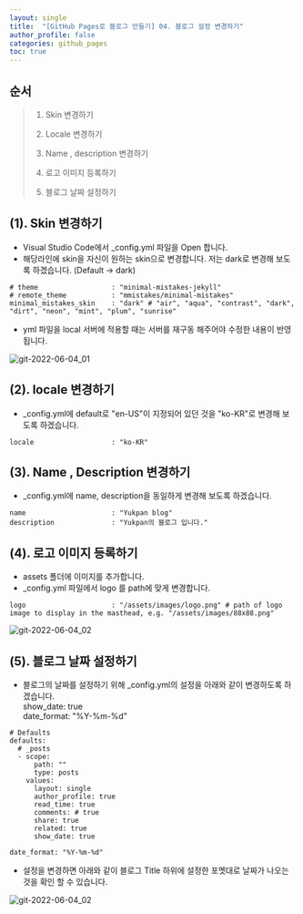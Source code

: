 ```yaml
---
layout: single
title:  "[GitHub Pages로 블로그 만들기] 04. 블로그 설정 변경하기"
author_profile: false
categories: github_pages
toc: true
---
```


## 순서

>1. Skin 변경하기
>
>2. Locale 변경하기
>
>3. Name , description 변경하기
>
>4. 로고 이미지 등록하기
>
>5. 블로그 날짜 설정하기







## (1). Skin 변경하기

- Visual Studio Code에서 _config.yml 파일을 Open 합니다.
- 해당라인에 skin을 자신이 원하는 skin으로 변경합니다. 
  저는 dark로 변경해 보도록 하겠습니다. (Default -> dark)

```
# theme                  : "minimal-mistakes-jekyll"
# remote_theme           : "mmistakes/minimal-mistakes"
minimal_mistakes_skin    : "dark" # "air", "aqua", "contrast", "dark", "dirt", "neon", "mint", "plum", "sunrise"
```



- yml 파일을 local 서버에 적용할 때는 서버를 재구동 해주어야 수정한 내용이 반영 됩니다.

![git-2022-06-04_01](../../images/2022-06-10-git_04/git-2022-06-10_01.png)



## (2). locale 변경하기

- _config.yml에 default로 "en-US"이 지정되어 있던 것을 "ko-KR"로 변경해 보도록 하겠습니다.

```
locale                   : "ko-KR"
```



## (3). Name , Description 변경하기

- _config.yml에 name, description을 동일하게 변경해 보도록 하겠습니다.

```
name                     : "Yukpan blog"
description              : "Yukpan의 블로그 입니다."
```



## (4). 로고 이미지 등록하기

- assets 폴더에 이미지를 추가합니다.
- _config.yml 파일에서 logo 를 path에 맞게 변경합니다.

```
logo                     : "/assets/images/logo.png" # path of logo image to display in the masthead, e.g. "/assets/images/88x88.png"
```

![git-2022-06-04_02](../../images/2022-06-10-git_04/git-2022-06-10_02.png)



## (5). 블로그 날짜 설정하기

- 블로그의 날짜를 설정하기 위해 _config.yml의 설정을 아래와 같이 변경하도록 하겠습니다.  
  show_date: true   
  date_format: "%Y-%m-%d"  

```
# Defaults
defaults:
  # _posts
  - scope:
      path: ""
      type: posts
    values:
      layout: single
      author_profile: true
      read_time: true
      comments: # true
      share: true
      related: true
      show_date: true

date_format: "%Y-%m-%d"
```

- 설정을 변경하면 아래와 같이 블로그 Title 하위에 설정한 포멧대로 날짜가 나오는 것을 확인 할 수 있습니다.

![git-2022-06-04_02](../../images/2022-06-10-git_04/git-2022-06-10_03.png)

